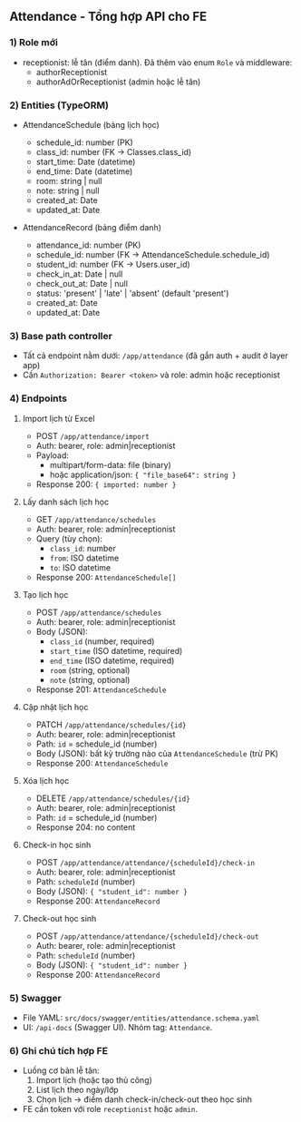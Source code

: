 ## Attendance - Tổng hợp API cho FE

### 1) Role mới
- receptionist: lễ tân (điểm danh). Đã thêm vào enum `Role` và middleware:
  - authorReceptionist
  - authorAdOrReceptionist (admin hoặc lễ tân)

### 2) Entities (TypeORM)
- AttendanceSchedule (bảng lịch học)
  - schedule_id: number (PK)
  - class_id: number (FK -> Classes.class_id)
  - start_time: Date (datetime)
  - end_time: Date (datetime)
  - room: string | null
  - note: string | null
  - created_at: Date
  - updated_at: Date

- AttendanceRecord (bảng điểm danh)
  - attendance_id: number (PK)
  - schedule_id: number (FK -> AttendanceSchedule.schedule_id)
  - student_id: number (FK -> Users.user_id)
  - check_in_at: Date | null
  - check_out_at: Date | null
  - status: 'present' | 'late' | 'absent' (default 'present')
  - created_at: Date
  - updated_at: Date

### 3) Base path controller
- Tất cả endpoint nằm dưới: `/app/attendance` (đã gắn auth + audit ở layer app)
- Cần `Authorization: Bearer <token>` và role: admin hoặc receptionist

### 4) Endpoints

1. Import lịch từ Excel
   - POST `/app/attendance/import`
   - Auth: bearer, role: admin|receptionist
   - Payload:
     - multipart/form-data: file (binary)
     - hoặc application/json: `{ "file_base64": string }`
   - Response 200: `{ imported: number }`

2. Lấy danh sách lịch học
   - GET `/app/attendance/schedules`
   - Auth: bearer, role: admin|receptionist
   - Query (tùy chọn):
     - `class_id`: number
     - `from`: ISO datetime
     - `to`: ISO datetime
   - Response 200: `AttendanceSchedule[]`

3. Tạo lịch học
   - POST `/app/attendance/schedules`
   - Auth: bearer, role: admin|receptionist
   - Body (JSON):
     - `class_id` (number, required)
     - `start_time` (ISO datetime, required)
     - `end_time` (ISO datetime, required)
     - `room` (string, optional)
     - `note` (string, optional)
   - Response 201: `AttendanceSchedule`

4. Cập nhật lịch học
   - PATCH `/app/attendance/schedules/{id}`
   - Auth: bearer, role: admin|receptionist
   - Path: `id` = schedule_id (number)
   - Body (JSON): bất kỳ trường nào của `AttendanceSchedule` (trừ PK)
   - Response 200: `AttendanceSchedule`

5. Xóa lịch học
   - DELETE `/app/attendance/schedules/{id}`
   - Auth: bearer, role: admin|receptionist
   - Path: `id` = schedule_id (number)
   - Response 204: no content

6. Check-in học sinh
   - POST `/app/attendance/attendance/{scheduleId}/check-in`
   - Auth: bearer, role: admin|receptionist
   - Path: `scheduleId` (number)
   - Body (JSON): `{ "student_id": number }`
   - Response 200: `AttendanceRecord`

7. Check-out học sinh
   - POST `/app/attendance/attendance/{scheduleId}/check-out`
   - Auth: bearer, role: admin|receptionist
   - Path: `scheduleId` (number)
   - Body (JSON): `{ "student_id": number }`
   - Response 200: `AttendanceRecord`

### 5) Swagger
- File YAML: `src/docs/swagger/entities/attendance.schema.yaml`
- UI: `/api-docs` (Swagger UI). Nhóm tag: `Attendance`.

### 6) Ghi chú tích hợp FE
- Luồng cơ bản lễ tân:
  1) Import lịch (hoặc tạo thủ công)
  2) List lịch theo ngày/lớp
  3) Chọn lịch -> điểm danh check-in/check-out theo học sinh
- FE cần token với role `receptionist` hoặc `admin`.

